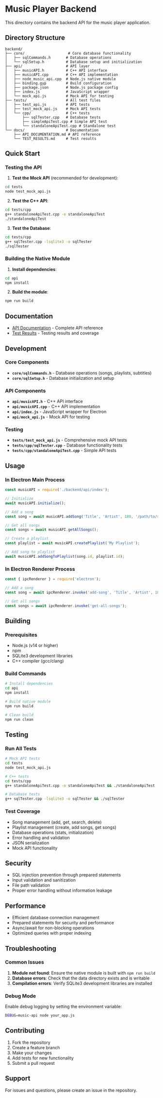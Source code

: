 # Music Player Backend

This directory contains the backend API for the music player application.

## Directory Structure

```
backend/
├── core/                    # Core database functionality
│   ├── sqlCommands.h       # Database operations
│   └── sqlSetup.h          # Database setup and initialization
├── api/                    # API layer
│   ├── musicAPI.h          # C++ API interface
│   ├── musicAPI.cpp        # C++ API implementation
│   ├── node_music_api.cpp  # Node.js native module
│   ├── binding.gyp         # Build configuration
│   ├── package.json        # Node.js package config
│   ├── index.js            # JavaScript wrapper
│   └── mock_api.js         # Mock API for testing
├── tests/                  # All test files
│   ├── test_api.js         # API tests
│   ├── test_mock_api.js    # Mock API tests
│   └── cpp/                # C++ tests
│       ├── sqlTester.cpp   # Database tests
│       ├── simpleApiTest.cpp # Simple API test
│       └── standaloneApiTest.cpp # Standalone test
└── docs/                   # Documentation
    ├── API_DOCUMENTATION.md # API reference
    └── TEST_RESULTS.md     # Test results
```

## Quick Start

### Testing the API

1. **Test the Mock API** (recommended for development):
```bash
cd tests
node test_mock_api.js
```

2. **Test the C++ API**:
```bash
cd tests/cpp
g++ standaloneApiTest.cpp -o standaloneApiTest
./standaloneApiTest
```

3. **Test the Database**:
```bash
cd tests/cpp
g++ sqlTester.cpp -lsqlite3 -o sqlTester
./sqlTester
```

### Building the Native Module

1. **Install dependencies**:
```bash
cd api
npm install
```

2. **Build the module**:
```bash
npm run build
```

## Documentation

- [API Documentation](docs/API_DOCUMENTATION.md) - Complete API reference
- [Test Results](docs/TEST_RESULTS.md) - Testing results and coverage

## Development

### Core Components

- **`core/sqlCommands.h`** - Database operations (songs, playlists, subtitles)
- **`core/sqlSetup.h`** - Database initialization and setup

### API Components

- **`api/musicAPI.h`** - C++ API interface
- **`api/musicAPI.cpp`** - C++ API implementation
- **`api/index.js`** - JavaScript wrapper for Electron
- **`api/mock_api.js`** - Mock API for testing

### Testing

- **`tests/test_mock_api.js`** - Comprehensive mock API tests
- **`tests/cpp/sqlTester.cpp`** - Database functionality tests
- **`tests/cpp/standaloneApiTest.cpp`** - Simple API tests

## Usage

### In Electron Main Process

```javascript
const musicAPI = require('./backend/api/index');

// Initialize
await musicAPI.initialize();

// Add a song
const song = await musicAPI.addSong('Title', 'Artist', 180, '/path/to/song.mp3');

// Get all songs
const songs = await musicAPI.getAllSongs();

// Create a playlist
const playlist = await musicAPI.createPlaylist('My Playlist');

// Add song to playlist
await musicAPI.addSongToPlaylist(song.id, playlist.id);
```

### In Electron Renderer Process

```javascript
const { ipcRenderer } = require('electron');

// Add a song
const song = await ipcRenderer.invoke('add-song', 'Title', 'Artist', 180, '/path/to/song.mp3');

// Get all songs
const songs = await ipcRenderer.invoke('get-all-songs');
```

## Building

### Prerequisites

- Node.js (v14 or higher)
- npm
- SQLite3 development libraries
- C++ compiler (gcc/clang)

### Build Commands

```bash
# Install dependencies
cd api
npm install

# Build native module
npm run build

# Clean build
npm run clean
```

## Testing

### Run All Tests

```bash
# Mock API tests
cd tests
node test_mock_api.js

# C++ tests
cd tests/cpp
g++ standaloneApiTest.cpp -o standaloneApiTest && ./standaloneApiTest

# Database tests
g++ sqlTester.cpp -lsqlite3 -o sqlTester && ./sqlTester
```

### Test Coverage

- Song management (add, get, search, delete)
- Playlist management (create, add songs, get songs)
- Database operations (stats, initialization)
- Error handling and validation
- JSON serialization
- Mock API functionality

## Security

- SQL injection prevention through prepared statements
- Input validation and sanitization
- File path validation
- Proper error handling without information leakage

## Performance

- Efficient database connection management
- Prepared statements for security and performance
- Async/await for non-blocking operations
- Optimized queries with proper indexing

## Troubleshooting

### Common Issues

1. **Module not found**: Ensure the native module is built with `npm run build`
2. **Database errors**: Check that the data directory exists and is writable
3. **Compilation errors**: Verify SQLite3 development libraries are installed

### Debug Mode

Enable debug logging by setting the environment variable:
```bash
DEBUG=music-api node your_app.js
```

## Contributing

1. Fork the repository
2. Create a feature branch
3. Make your changes
4. Add tests for new functionality
5. Submit a pull request

## Support

For issues and questions, please create an issue in the repository.
